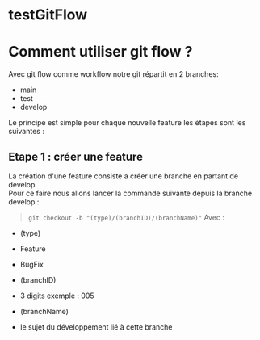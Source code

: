 # testGitFlow


# Comment utiliser git flow ? 
Avec git flow comme workflow notre git répartit en 2 branches:
  
  - main
  - test
  - develop

Le principe est simple pour chaque nouvelle feature les étapes sont les suivantes : 

## Etape 1 : créer une feature

La création d'une feature consiste a créer une branche en partant de develop.  
Pour ce faire nous allons lancer la commande suivante depuis la branche develop :

> `git checkout -b "(type)/(branchID)/(branchName)"`
 Avec :
 - (type)
  - Feature
  - BugFix 

 - (branchID)
  - 3 digits exemple : 005
 - (branchName)
  - le sujet du développement lié à cette branche

